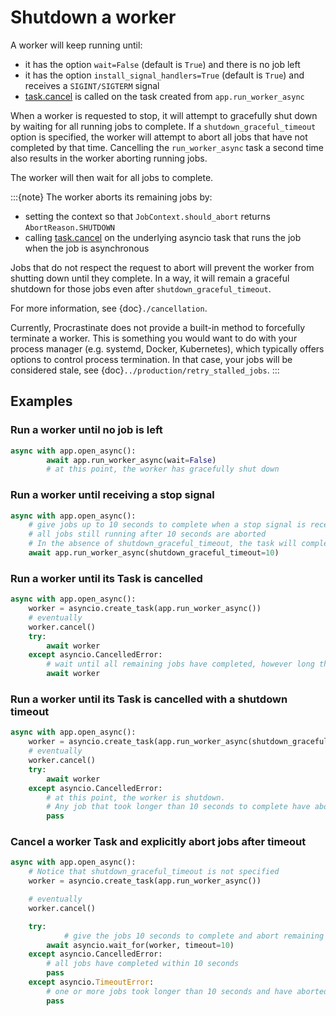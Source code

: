 # Shutdown a worker

A worker will keep running until:
- it has the option `wait=False` (default is `True`) and there is no job left
- it has the option `install_signal_handlers=True` (default is `True`) and receives a `SIGINT/SIGTERM` signal
- [task.cancel](https://docs.python.org/3/library/asyncio-task.html#asyncio.Task.cancel) is called on the task created from `app.run_worker_async`

When a worker is requested to stop, it will attempt to gracefully shut down by waiting for all running jobs to complete.
If a `shutdown_graceful_timeout` option is specified, the worker will attempt to abort all jobs that have not completed by that time. Cancelling the `run_worker_async` task a second time also results in the worker aborting running jobs.

The worker will then wait for all jobs to complete.


:::{note}
The worker aborts its remaining jobs by:
- setting the context so that `JobContext.should_abort` returns `AbortReason.SHUTDOWN`
- calling [task.cancel](https://docs.python.org/3/library/asyncio-task.html#asyncio.Task.cancel) on the underlying asyncio task that runs the job when the job is asynchronous

Jobs that do not respect the request to abort will prevent the worker from shutting down until they complete. In a way, it will remain a graceful shutdown for those jobs even after `shutdown_graceful_timeout`.

For more information, see {doc}`./cancellation`.

Currently, Procrastinate does not provide a built-in method to forcefully terminate a worker. This is something you would want to do with your process manager (e.g. systemd, Docker, Kubernetes), which typically offers options to control process termination. In that case, your jobs will be considered stale, see {doc}`../production/retry_stalled_jobs`.
:::

## Examples

### Run a worker until no job is left

```python
async with app.open_async():
        await app.run_worker_async(wait=False)
        # at this point, the worker has gracefully shut down
```

### Run a worker until receiving a stop signal

```python
async with app.open_async():
    # give jobs up to 10 seconds to complete when a stop signal is received
    # all jobs still running after 10 seconds are aborted
    # In the absence of shutdown_graceful_timeout, the task will complete when all jobs have completed.
    await app.run_worker_async(shutdown_graceful_timeout=10)
```

### Run a worker until its Task is cancelled

```python
async with app.open_async():
    worker = asyncio.create_task(app.run_worker_async())
    # eventually
    worker.cancel()
    try:
        await worker
    except asyncio.CancelledError:
        # wait until all remaining jobs have completed, however long they take
        await worker
```

### Run a worker until its Task is cancelled with a shutdown timeout

```python
async with app.open_async():
    worker = asyncio.create_task(app.run_worker_async(shutdown_graceful_timeout=10))
    # eventually
    worker.cancel()
    try:
        await worker
    except asyncio.CancelledError:
        # at this point, the worker is shutdown.
        # Any job that took longer than 10 seconds to complete have aborted
        pass
```

### Cancel a worker Task and explicitly abort jobs after timeout

```python
async with app.open_async():
    # Notice that shutdown_graceful_timeout is not specified
    worker = asyncio.create_task(app.run_worker_async())

    # eventually
    worker.cancel()

    try:
            # give the jobs 10 seconds to complete and abort remaining jobs
        await asyncio.wait_for(worker, timeout=10)
    except asyncio.CancelledError:
        # all jobs have completed within 10 seconds
        pass
    except asyncio.TimeoutError:
        # one or more jobs took longer than 10 seconds and have aborted.
        pass

```
